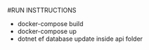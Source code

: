 ﻿#RUN INSTTRUCTIONS
- docker-compose build
- docker-compose up
- dotnet ef database update inside api folder 